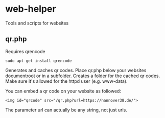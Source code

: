 # web-helper
Tools and scripts for websites

## qr.php
Requires qrencode

    sudo apt-get install qrencode

Generates and caches qr codes. Place qr.php below your websites documentroot or in a subfolder. Creates a folder for the cached qr codes. Make sure it's allowed for the httpd user (e.g. www-data). 

You can embed a qr code on your website as followed:

    <img id="qrcode" src="/qr.php?url=https://hannover38.de/">

The parameter url can actually be any string, not just urls.
